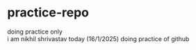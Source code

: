 # practice-repo
doing practice only
<br>
i am nikhil shrivastav today (16/1/2025) doing practice of github
